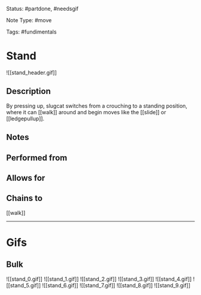 Status: #partdone, #needsgif

Note Type: #move

Tags: #fundimentals

# Stand
![[stand_header.gif]]
## Description
By pressing up, slugcat switches from a crouching to a standing position, where it can [[walk]] around and begin moves like the [[slide]] or [[ledgepullup]].

## Notes


## Performed from


## Allows for


## Chains to
[[walk]]

___
# Gifs
## Bulk
![[stand_0.gif]]
![[stand_1.gif]]
![[stand_2.gif]]
![[stand_3.gif]]
![[stand_4.gif]]
![[stand_5.gif]]
![[stand_6.gif]]
![[stand_7.gif]]
![[stand_8.gif]]
![[stand_9.gif]]